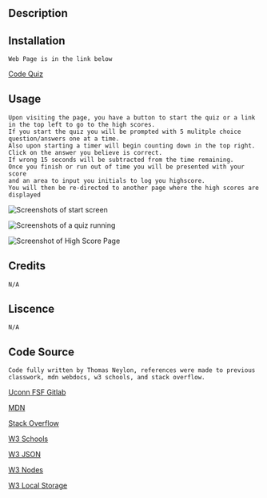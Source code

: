 # <Code-Quiz>

## Description
    

## Installation
    Web Page is in the link below
[Code Quiz](https://neglon.github.io/code-quiz)

## Usage
    Upon visiting the page, you have a button to start the quiz or a link in the top left to go to the high scores.
    If you start the quiz you will be prompted with 5 mulitple choice question/answers one at a time. 
    Also upon starting a timer will begin counting down in the top right. Click on the answer you believe is correct.
    If wrong 15 seconds will be subtracted from the time remaining. 
    Once you finish or run out of time you will be presented with your score
    and an area to input you initials to log you highscore. 
    You will then be re-directed to another page where the high scores are displayed
   
![Screenshots of start screen](#)
   
![Screenshots of a quiz running](#)

![Screenshot of High Score Page](#)
   

## Credits
    N/A

## Liscence
    N/A

## Code Source
    Code fully written by Thomas Neylon, references were made to previous classwork, mdn webdocs, w3 schools, and stack overflow.

[Uconn FSF Gitlab](https://git.bootcampcontent.com/University-of-Connecticut/CONN-VIRT-FSF-PT-11-2023-U-LOLC)
    
[MDN](https://developer.mozilla.org/en-US/docs/Web/JavaScript/Reference/Global_Objects/Array/sort)
    
[Stack Overflow](https://stackoverflow.com/questions/15838481/multiple-html-files-linked-to-only-one-javascript-file)

[W3 Schools](https://www.w3schools.com/js/js_window_location.asp)

[W3 JSON](https://www.w3schools.com/js/js_json_intro.asp)

[W3 Nodes](https://www.w3schools.com/js/js_htmldom_nodes.asp)

[W3 Local Storage](https://www.w3schools.com/jsref/prop_win_localstorage.asp)

